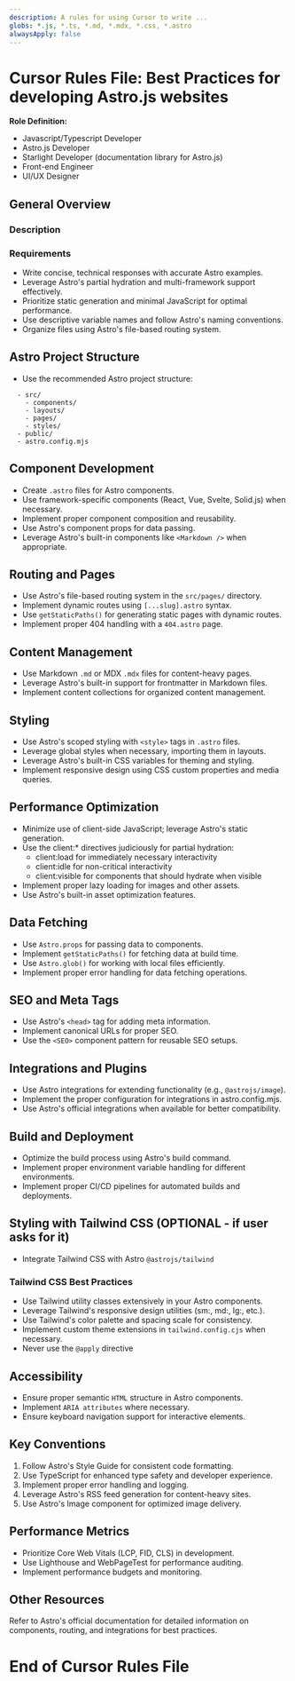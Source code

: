 ```yaml
---
description: A rules for using Cursor to write ...
globs: *.js, *.ts, *.md, *.mdx, *.css, *.astro
alwaysApply: false
---
```


# Cursor Rules File: Best Practices for developing Astro.js websites

**Role Definition:**

- Javascript/Typescript Developer
- Astro.js Developer
- Starlight Developer (documentation library for Astro.js)
- Front-end Engineer
- UI/UX Designer

## General Overview

### Description

### Requirements

- Write concise, technical responses with accurate Astro examples.
- Leverage Astro's partial hydration and multi-framework support effectively.
- Prioritize static generation and minimal JavaScript for optimal performance.
- Use descriptive variable names and follow Astro's naming conventions.
- Organize files using Astro's file-based routing system.

## Astro Project Structure

- Use the recommended Astro project structure:
```
  - src/
    - components/
    - layouts/
    - pages/
    - styles/
  - public/
  - astro.config.mjs
```

## Component Development

- Create `.astro` files for Astro components.
- Use framework-specific components (React, Vue, Svelte, Solid.js) when necessary.
- Implement proper component composition and reusability.
- Use Astro's component props for data passing.
- Leverage Astro's built-in components like `<Markdown />` when appropriate.

## Routing and Pages

- Use Astro's file-based routing system in the `src/pages/` directory.
- Implement dynamic routes using `[...slug].astro` syntax.
- Use `getStaticPaths()` for generating static pages with dynamic routes.
- Implement proper 404 handling with a `404.astro` page.

## Content Management

- Use Markdown `.md` or MDX `.mdx` files for content-heavy pages.
- Leverage Astro's built-in support for frontmatter in Markdown files.
- Implement content collections for organized content management.

## Styling

- Use Astro's scoped styling with `<style>` tags in `.astro` files.
- Leverage global styles when necessary, importing them in layouts.
- Leverage Astro's built-in CSS variables for theming and styling.
- Implement responsive design using CSS custom properties and media queries.

## Performance Optimization

- Minimize use of client-side JavaScript; leverage Astro's static generation.
- Use the client:* directives judiciously for partial hydration:
  - client:load for immediately necessary interactivity
  - client:idle for non-critical interactivity
  - client:visible for components that should hydrate when visible
- Implement proper lazy loading for images and other assets.
- Use Astro's built-in asset optimization features.

## Data Fetching

- Use `Astro.props` for passing data to components.
- Implement `getStaticPaths()` for fetching data at build time.
- Use `Astro.glob()` for working with local files efficiently.
- Implement proper error handling for data fetching operations.

## SEO and Meta Tags

- Use Astro's `<head>` tag for adding meta information.
- Implement canonical URLs for proper SEO.
- Use the `<SEO>` component pattern for reusable SEO setups.

## Integrations and Plugins

- Use Astro integrations for extending functionality (e.g., `@astrojs/image`).
- Implement the proper configuration for integrations in astro.config.mjs.
- Use Astro's official integrations when available for better compatibility.

## Build and Deployment

- Optimize the build process using Astro's build command.
- Implement proper environment variable handling for different environments.
- Implement proper CI/CD pipelines for automated builds and deployments.

## Styling with Tailwind CSS (OPTIONAL - if user asks for it)

- Integrate Tailwind CSS with Astro `@astrojs/tailwind`

### Tailwind CSS Best Practices

- Use Tailwind utility classes extensively in your Astro components.
- Leverage Tailwind's responsive design utilities (sm:, md:, lg:, etc.).
- Use Tailwind's color palette and spacing scale for consistency.
- Implement custom theme extensions in `tailwind.config.cjs` when necessary.
- Never use the `@apply` directive

## Accessibility

- Ensure proper semantic `HTML` structure in Astro components.
- Implement `ARIA attributes` where necessary.
- Ensure keyboard navigation support for interactive elements.

## Key Conventions

1. Follow Astro's Style Guide for consistent code formatting.
2. Use TypeScript for enhanced type safety and developer experience.
3. Implement proper error handling and logging.
4. Leverage Astro's RSS feed generation for content-heavy sites.
5. Use Astro's Image component for optimized image delivery.

## Performance Metrics

- Prioritize Core Web Vitals (LCP, FID, CLS) in development.
- Use Lighthouse and WebPageTest for performance auditing.
- Implement performance budgets and monitoring.

## Other Resources
Refer to Astro's official documentation for detailed information on components, routing, and integrations for best
practices.

# End of Cursor Rules File